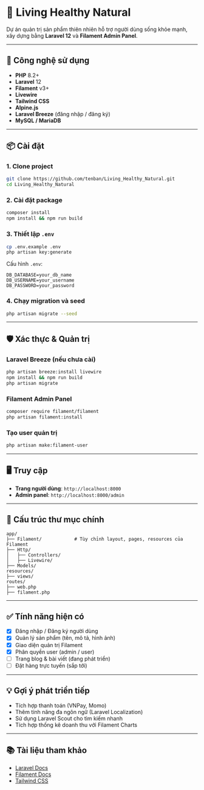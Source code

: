 # 🌿 Living Healthy Natural

Dự án quản trị sản phẩm thiên nhiên hỗ trợ người dùng sống khỏe mạnh, xây dựng bằng **Laravel 12** và **Filament Admin Panel**.

---

## 🚀 Công nghệ sử dụng

-   **PHP** 8.2+
-   **Laravel** 12
-   **Filament** v3+
-   **Livewire**
-   **Tailwind CSS**
-   **Alpine.js**
-   **Laravel Breeze** (đăng nhập / đăng ký)
-   **MySQL / MariaDB**

---

## 📦 Cài đặt

### 1. Clone project

```bash
git clone https://github.com/tenban/Living_Healthy_Natural.git
cd Living_Healthy_Natural
```

### 2. Cài đặt package

```bash
composer install
npm install && npm run build
```

### 3. Thiết lập `.env`

```bash
cp .env.example .env
php artisan key:generate
```

Cấu hình `.env`:

```env
DB_DATABASE=your_db_name
DB_USERNAME=your_username
DB_PASSWORD=your_password
```

### 4. Chạy migration và seed

```bash
php artisan migrate --seed
```

---

## 🛡️ Xác thực & Quản trị

### Laravel Breeze (nếu chưa cài)

```bash
php artisan breeze:install livewire
npm install && npm run build
php artisan migrate
```

### Filament Admin Panel

```bash
composer require filament/filament
php artisan filament:install
```

### Tạo user quản trị

```bash
php artisan make:filament-user
```

---

## 🖥️ Truy cập

-   **Trang người dùng**: `http://localhost:8000`
-   **Admin panel**: `http://localhost:8000/admin`

---

## 📁 Cấu trúc thư mục chính

```
app/
├── Filament/            # Tùy chỉnh layout, pages, resources của Filament
├── Http/
│   ├── Controllers/
│   ├── Livewire/
├── Models/
resources/
├── views/
routes/
├── web.php
├── filament.php
```

---

## ✅ Tính năng hiện có

-   [x] Đăng nhập / Đăng ký người dùng
-   [x] Quản lý sản phẩm (tên, mô tả, hình ảnh)
-   [x] Giao diện quản trị Filament
-   [x] Phân quyền user (admin / user)
-   [ ] Trang blog & bài viết (đang phát triển)
-   [ ] Đặt hàng trực tuyến (sắp tới)

---

## 💡 Gợi ý phát triển tiếp

-   Tích hợp thanh toán (VNPay, Momo)
-   Thêm tính năng đa ngôn ngữ (Laravel Localization)
-   Sử dụng Laravel Scout cho tìm kiếm nhanh
-   Tích hợp thống kê doanh thu với Filament Charts

---

## 📚 Tài liệu tham khảo

-   [Laravel Docs](https://laravel.com/docs)
-   [Filament Docs](https://filamentphp.com/docs/3.x/panels/installation)
-   [Tailwind CSS](https://tailwindcss.com/)

